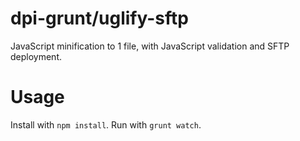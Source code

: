 # dpi-grunt/uglify-sftp
JavaScript minification to 1 file, with JavaScript validation and SFTP deployment.

# Usage
Install with `npm install`.
Run with `grunt watch`.